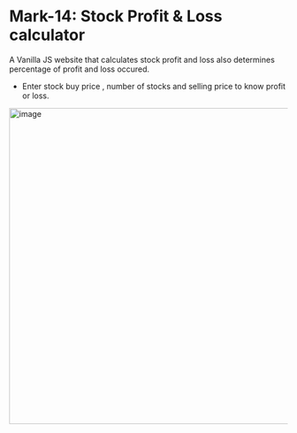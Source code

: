 # Mark-14: Stock Profit & Loss calculator

A Vanilla JS website that calculates stock profit and loss also determines percentage of profit and loss occured.

* Enter stock buy price , number of stocks and selling price to know profit or loss.

<img width="571" alt="image" src="https://user-images.githubusercontent.com/9660782/188651855-51dbdfe1-03e7-4434-a35f-3530ccd18dd1.png">
